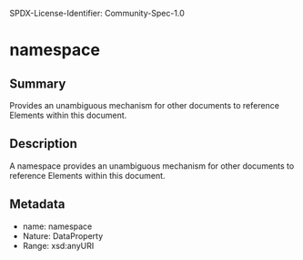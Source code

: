 SPDX-License-Identifier: Community-Spec-1.0

# namespace

## Summary

Provides an unambiguous mechanism for other documents to reference Elements within this document.

## Description

A namespace provides an unambiguous mechanism for other documents to reference Elements within this document.

## Metadata

- name: namespace
- Nature: DataProperty
- Range: xsd:anyURI

